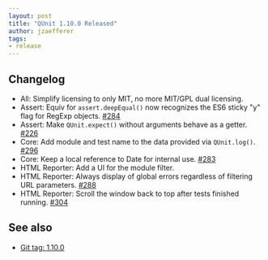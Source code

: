 ```yaml
---
layout: post
title: "QUnit 1.10.0 Released"
author: jzaefferer
tags:
- release
---
```


## Changelog

* All: Simplify licensing to only MIT, no more MIT/GPL dual licensing.
* Assert: Equiv for `assert.deepEqual()` now recognizes the ES6 sticky "y" flag for RegExp objects. [#284](https://github.com/qunitjs/qunit/issues/284)
* Assert: Make `QUnit.expect()` without arguments behave as a getter. [#226](https://github.com/qunitjs/qunit/issues/226)
* Core: Add module and test name to the data provided via `QUnit.log()`. [#296](https://github.com/qunitjs/qunit/issues/296)
* Core: Keep a local reference to Date for internal use. [#283](https://github.com/qunitjs/qunit/issues/283)
* HTML Reporter: Add a UI for the module filter.
* HTML Reporter: Always display of global errors regardless of filtering URL parameters. [#288](https://github.com/qunitjs/qunit/issues/288)
* HTML Reporter: Scroll the window back to top after tests finished running. [#304](https://github.com/qunitjs/qunit/issues/304)

## See also

* [Git tag: 1.10.0](https://github.com/qunitjs/qunit/releases/tag/1.10.0)
